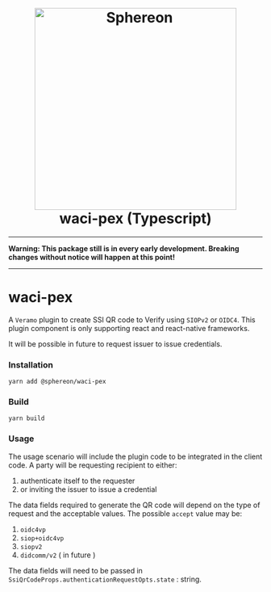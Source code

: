 <!--suppress HtmlDeprecatedAttribute -->
<h1 align="center">
  <br>
  <a href="https://www.sphereon.com"><img src="https://sphereon.com/content/themes/sphereon/assets/img/logo.svg" alt="Sphereon" width="400"></a>
  <br>waci-pex (Typescript) 
  <br>
</h1>

---

**Warning: This package still is in every early development. Breaking changes without notice will happen at this point!**

---

# waci-pex

A `Veramo` plugin to create SSI QR code to Verify using `SIOPv2` or `OIDC4`. This plugin component is only supporting react and react-native frameworks.

It will be possible in future to request issuer to issue credentials.

### Installation

```shell
yarn add @sphereon/waci-pex
```

### Build

```shell
yarn build
```

### Usage

The usage scenario will include the plugin code to be integrated in the client code. A party will be requesting recipient to either:
  1. authenticate itself to the requester
  2. or inviting the issuer to issue a credential

The data fields required to generate the QR code will depend on the type of request and the acceptable values. The possible `accept` value may be:
  1. `oidc4vp`
  2. `siop+oidc4vp`
  3. `siopv2`
  4. `didcomm/v2`  ( in future )

The data fields will need to be passed in `SsiQrCodeProps.authenticationRequestOpts.state` : string.
